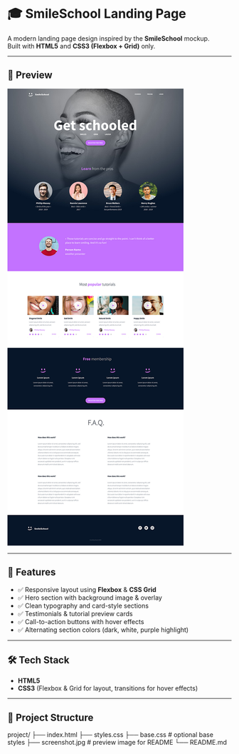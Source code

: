 # 🎓 SmileSchool Landing Page

A modern landing page design inspired by the **SmileSchool** mockup.  
Built with **HTML5** and **CSS3 (Flexbox + Grid)** only.  

---

## 📸 Preview

![SmileSchool Landing Page](.\images\project.jpg)



---

## 🚀 Features

- ✅ Responsive layout using **Flexbox** & **CSS Grid**  
- ✅ Hero section with background image & overlay  
- ✅ Clean typography and card-style sections  
- ✅ Testimonials & tutorial preview cards  
- ✅ Call-to-action buttons with hover effects  
- ✅ Alternating section colors (dark, white, purple highlight)  

---

## 🛠️ Tech Stack

- **HTML5**  
- **CSS3** (Flexbox & Grid for layout, transitions for hover effects)  

---

## 📂 Project Structure

project/
├── index.html
├── styles.css
├── base.css # optional base styles
├── screenshot.jpg # preview image for README
└── README.md